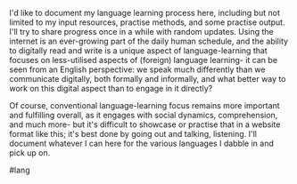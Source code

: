 
I'd like to document my language learning process here, including but not limited to my input resources, practise methods, and some practise output. I'll try to share progress once in a while with random updates. Using the internet is an ever-growing part of the daily human schedule, and the ability to digitally read and write is a unique aspect of language-learning that focuses on less-utilised aspects of (foreign) language learning- it can be seen from an English perspective: we speak much differently than we communicate digitally, both formally and informally, and what better way to work on this digital aspect than to engage in it directly?

Of course, conventional language-learning focus remains more important and fulfilling overall, as it engages with social dynamics, comprehension, and much more- but it's difficult to showcase or practise that in a website format like this; it's best done by going out and talking, listening. I'll document whatever I can here for the various languages I dabble in and pick up on. 

#lang 
